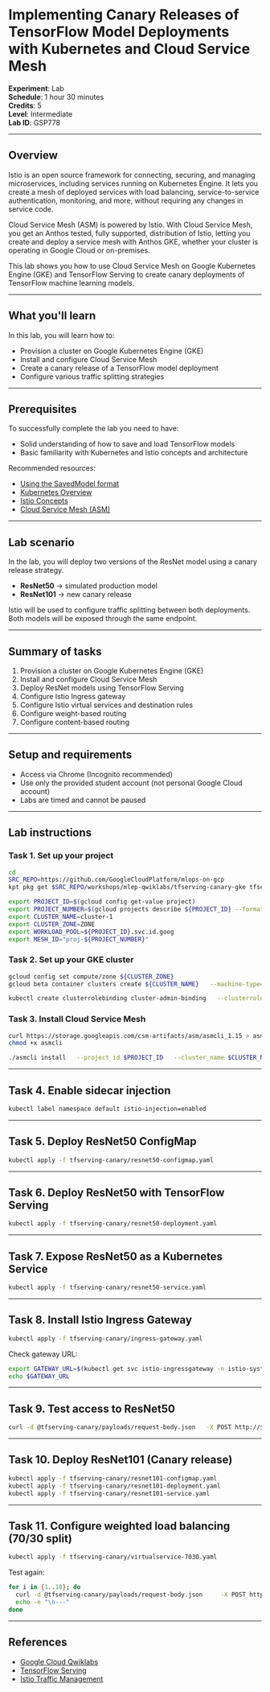 # Implementing Canary Releases of TensorFlow Model Deployments with Kubernetes and Cloud Service Mesh

**Experiment**: Lab  
**Schedule**: 1 hour 30 minutes  
**Credits**: 5  
**Level**: Intermediate  
**Lab ID**: GSP778  

---

## Overview
Istio is an open source framework for connecting, securing, and managing microservices, including services running on Kubernetes Engine. It lets you create a mesh of deployed services with load balancing, service-to-service authentication, monitoring, and more, without requiring any changes in service code.

Cloud Service Mesh (ASM) is powered by Istio. With Cloud Service Mesh, you get an Anthos tested, fully supported, distribution of Istio, letting you create and deploy a service mesh with Anthos GKE, whether your cluster is operating in Google Cloud or on-premises.

This lab shows you how to use Cloud Service Mesh on Google Kubernetes Engine (GKE) and TensorFlow Serving to create canary deployments of TensorFlow machine learning models.

---

## What you'll learn
In this lab, you will learn how to:

- Provision a cluster on Google Kubernetes Engine (GKE)  
- Install and configure Cloud Service Mesh  
- Create a canary release of a TensorFlow model deployment  
- Configure various traffic splitting strategies  

---

## Prerequisites
To successfully complete the lab you need to have:

- Solid understanding of how to save and load TensorFlow models  
- Basic familiarity with Kubernetes and Istio concepts and architecture  

Recommended resources:  

- [Using the SavedModel format](https://www.tensorflow.org/guide/saved_model)  
- [Kubernetes Overview](https://kubernetes.io/docs/concepts/overview/)  
- [Istio Concepts](https://istio.io/latest/docs/concepts/)  
- [Cloud Service Mesh (ASM)](https://cloud.google.com/service-mesh)  

---

## Lab scenario
In the lab, you will deploy two versions of the ResNet model using a canary release strategy.  

- **ResNet50** → simulated production model  
- **ResNet101** → new canary release  

Istio will be used to configure traffic splitting between both deployments. Both models will be exposed through the same endpoint.

---

## Summary of tasks
1. Provision a cluster on Google Kubernetes Engine (GKE)  
2. Install and configure Cloud Service Mesh  
3. Deploy ResNet models using TensorFlow Serving  
4. Configure Istio Ingress gateway  
5. Configure Istio virtual services and destination rules  
6. Configure weight-based routing  
7. Configure content-based routing  

---

## Setup and requirements
- Access via Chrome (Incognito recommended)  
- Use only the provided student account (not personal Google Cloud account)  
- Labs are timed and cannot be paused  

---

## Lab instructions

### Task 1. Set up your project
```bash
cd
SRC_REPO=https://github.com/GoogleCloudPlatform/mlops-on-gcp
kpt pkg get $SRC_REPO/workshops/mlep-qwiklabs/tfserving-canary-gke tfserving-canary

export PROJECT_ID=$(gcloud config get-value project)
export PROJECT_NUMBER=$(gcloud projects describe ${PROJECT_ID} --format="value(projectNumber)")
export CLUSTER_NAME=cluster-1
export CLUSTER_ZONE=ZONE
export WORKLOAD_POOL=${PROJECT_ID}.svc.id.goog
export MESH_ID="proj-${PROJECT_NUMBER}"
```

### Task 2. Set up your GKE cluster
```bash
gcloud config set compute/zone ${CLUSTER_ZONE}
gcloud beta container clusters create ${CLUSTER_NAME}   --machine-type=e2-standard-4   --num-nodes=5   --workload-pool=${WORKLOAD_POOL}   --logging=SYSTEM,WORKLOAD   --monitoring=SYSTEM   --subnetwork=default   --release-channel=stable   --labels mesh_id=${MESH_ID}

kubectl create clusterrolebinding cluster-admin-binding   --clusterrole=cluster-admin   --user=$(whoami)@qwiklabs.net
```

### Task 3. Install Cloud Service Mesh
```bash
curl https://storage.googleapis.com/csm-artifacts/asm/asmcli_1.15 > asmcli
chmod +x asmcli

./asmcli install   --project_id $PROJECT_ID   --cluster_name $CLUSTER_NAME   --cluster_location $CLUSTER_ZONE   --fleet_id $PROJECT_ID   --output_dir ./asm_output   --enable_all   --option legacy-default-ingressgateway   --ca mesh_ca   --enable_gcp_components
```

---

## Task 4. Enable sidecar injection
```bash
kubectl label namespace default istio-injection=enabled
```

---

## Task 5. Deploy ResNet50 ConfigMap
```bash
kubectl apply -f tfserving-canary/resnet50-configmap.yaml
```

---

## Task 6. Deploy ResNet50 with TensorFlow Serving
```bash
kubectl apply -f tfserving-canary/resnet50-deployment.yaml
```

---

## Task 7. Expose ResNet50 as a Kubernetes Service
```bash
kubectl apply -f tfserving-canary/resnet50-service.yaml
```

---

## Task 8. Install Istio Ingress Gateway
```bash
kubectl apply -f tfserving-canary/ingress-gateway.yaml
```

Check gateway URL:
```bash
export GATEWAY_URL=$(kubectl get svc istio-ingressgateway -n istio-system   -o jsonpath='{.status.loadBalancer.ingress[0].ip}')
echo $GATEWAY_URL
```

---

## Task 9. Test access to ResNet50
```bash
curl -d @tfserving-canary/payloads/request-body.json   -X POST http://$GATEWAY_URL/v1/models/image_classifier:predict
```

---

## Task 10. Deploy ResNet101 (Canary release)
```bash
kubectl apply -f tfserving-canary/resnet101-configmap.yaml
kubectl apply -f tfserving-canary/resnet101-deployment.yaml
kubectl apply -f tfserving-canary/resnet101-service.yaml
```

---

## Task 11. Configure weighted load balancing (70/30 split)
```bash
kubectl apply -f tfserving-canary/virtualservice-7030.yaml
```

Test again:
```bash
for i in {1..10}; do
  curl -d @tfserving-canary/payloads/request-body.json     -X POST http://$GATEWAY_URL/v1/models/image_classifier:predict
  echo -e "\n---"
done
```

---

## References
- [Google Cloud Qwiklabs](https://www.cloudskillsboost.google/)  
- [TensorFlow Serving](https://www.tensorflow.org/tfx/guide/serving)  
- [Istio Traffic Management](https://istio.io/latest/docs/tasks/traffic-management/)  
